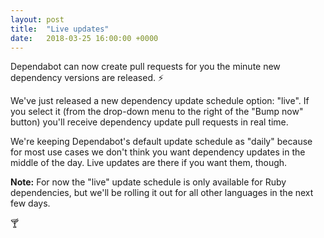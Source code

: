 ```yaml
---
layout: post
title:  "Live updates"
date:   2018-03-25 16:00:00 +0000
---
```


Dependabot can now create pull requests for you the minute new dependency
versions are released. ⚡️

We've just released a new dependency update schedule option: "live". If you
select it (from the drop-down menu to the right of the "Bump now" button) you'll
receive dependency update pull requests in real time.

We're keeping Dependabot's default update schedule as "daily" because for most
use cases we don't think you want dependency updates in the middle of the day.
Live updates are there if you want them, though.

**Note:** For now the "live" update schedule is only available for Ruby
dependencies, but we'll be rolling it out for all other languages in the next
few days.

🍸
